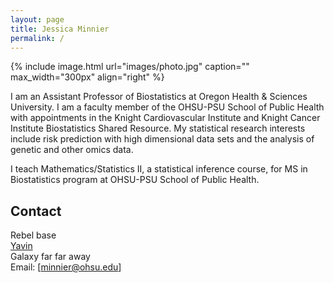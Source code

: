 ```yaml
---
layout: page 
title: Jessica Minnier 
permalink: / 
---
```


{% include image.html url="images/photo.jpg" caption="" max_width="300px" align="right" %} 
 
I am an Assistant Professor of Biostatistics at Oregon Health & Sciences University. I am
a faculty member of the OHSU-PSU School of Public Health with appointments in the Knight
Cardiovascular Institute and Knight Cancer Institute Biostatistics Shared Resource.
My statistical research interests include risk prediction with high dimensional data sets and the
analysis of genetic and other omics data.

I teach Mathematics/Statistics II, a statistical inference course, for MS in Biostatistics program
at OHSU-PSU School of Public Health.

## Contact 
 
Rebel base <br /> 
[Yavin] <br /> 
Galaxy far far away<br /> 
Email: [minnier@ohsu.edu] 
 
 
[Yavin]: https://en.wikipedia.org/wiki/Yavin 
[chewy@rebel.com]: mailto:chewy@rebel.com 